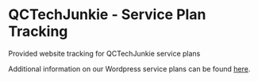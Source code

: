 # QCTechJunkie - Service Plan Tracking
Provided website tracking for QCTechJunkie service plans

Additional information on our Wordpress service plans can be found [here]("https://qctechjunkie.com/services/").
